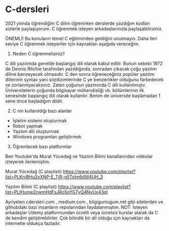 # C-dersleri
2021 yılında öğrendiğim C dilini öğrenirken derslerde yazdığım kodları sizlerle paylaşıyorum. C öğrenmek isteyen arkadaşlarınızla paylaşabilirsiniz.

ÖNEMLİ! Bu konuların temel C eğitiminden geldiğini unutmayın. Daha ileri seviye C öğrenmek isteyenler için kaynakları aşağıda vereceğim.

1) Neden C öğrenmelisiniz?

C dili yazılımda genelde başlangıç dili olarak kabul edilir. Bunun sebebi 1972 de Dennis Ritchie tarafından yazıldığında, sonradan çıkacak çoğu yazılım diline benzeyecek olmasıdır. 
C den sonra öğreneceğiniz popüler yazılım dillerinin syntax yani sözdizimlerinde C ye benzerlikler olduğunu farkedecek ve zorlanmyacaksınız. Zaten çoğunun yazımında C dili kullanılmıştır. 
Üniversitelerin çoğunda bilgisayar mühendisliği vb. bölümlerinin ilk senesinde başlangıç dili olarak kullanılır. Benim de üniversite başlamadan 1 sene önce başladığım dildir.


2) C nin kullanıldığı bazı alanlar

- İşletim sistemi oluşturmak
- Robot yapmak
- Yazılım dili oluşturmak
- Windows programları geliştirmek


3) Öğrenilecek bazı platformlar

Ben Youtube'da Murat Yücedağ ve Yazılım Bilimi kanallarından videolar izleyerek ilerlemiştim.

Murat Yücedağ (C playlisti)
https://www.youtube.com/playlist?list=PLKnjBHu2xXNP-E_TjR-g5Tslm6dW4UH_3

Yazılım Bilimi (C playlisti)
https://www.youtube.com/playlist?list=PLIHume2cwmHdFsJRo5oYG7yQ4NyUx43ql

Ayriyeten cdersleri.com , medium.com , bilgigunlugum.net gibi sitelerden ve githubdaki bazı insanların repolarından faydalanmıştım.
NOT: İsteyen arkadaşlar Udemy platformundan ücretli veya ücretsiz kurslar alarak da C de kendini geliştirebilirler. Çok bilindik bir dil olduğu için kaynakları da internette oldukça fazladır.
